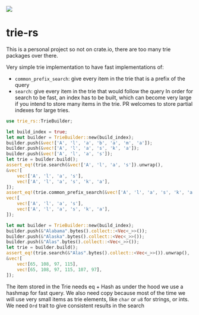 ![](https://github.com/Narsil/trie-rs/workflows/build/badge.svg)

# trie-rs

This is a personal project so not on crate.io, there are too many trie packages over there.

Very simple trie implementation to have fast implementations of:
 - `common_prefix_search`: give every item in the trie that is
 a prefix of the query
 - `search`: give every item in the trie that would follow the query
 In order for search to be fast, an index has to be built, which can
 become very large if you intend to store many items in the trie.
 PR welcomes to store partial indexes for large tries.

```rust
use trie_rs::TrieBuilder;

let build_index = true;
let mut builder = TrieBuilder::new(build_index);
builder.push(&vec!['A', 'l', 'a', 'b', 'a', 'm', 'a']);
builder.push(&vec!['A', 'l', 'a', 's', 'k', 'a']);
builder.push(&vec!['A', 'l', 'a', 's']);
let trie = builder.build();
assert_eq!(trie.search(&vec!['A', 'l', 'a', 's']).unwrap(),
&vec![
    vec!['A', 'l', 'a', 's'],
    vec!['A', 'l', 'a', 's', 'k', 'a'],
]);
assert_eq!(trie.common_prefix_search(&vec!['A', 'l', 'a', 's', 'k', 'a']),
vec![
    vec!['A', 'l', 'a', 's'],
    vec!['A', 'l', 'a', 's', 'k', 'a'],
]);

let mut builder = TrieBuilder::new(build_index);
builder.push(&"Alabama".bytes().collect::<Vec<_>>());
builder.push(&"Alaska".bytes().collect::<Vec<_>>());
builder.push(&"Alas".bytes().collect::<Vec<_>>());
let trie = builder.build();
assert_eq!(trie.search(&"Alas".bytes().collect::<Vec<_>>()).unwrap(),
&vec![
    vec![65, 108, 97, 115],
    vec![65, 108, 97, 115, 107, 97],
]);
```

The item stored in the Trie needs eq + Hash as under the hood we use
a hashmap for fast query. We also need copy because most of the time
we will use very small items as trie elements, like `char` or `u8` for
strings, or ints. We need `Ord` trait to give consistent results in the search
